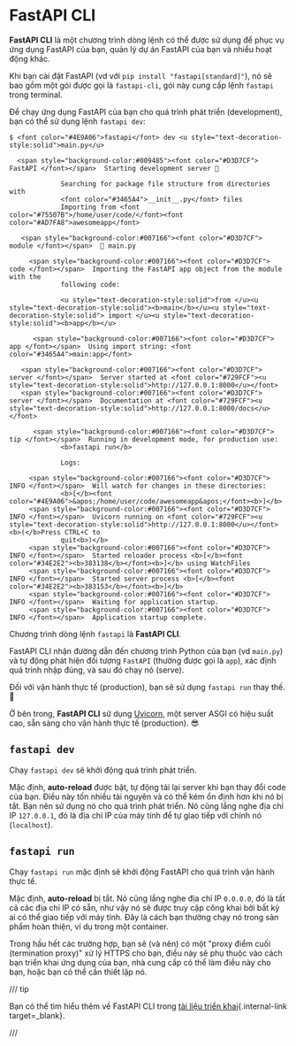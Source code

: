 # FastAPI CLI

**FastAPI CLI** là một chương trình dòng lệnh có thể được sử dụng để phục vụ ứng dụng FastAPI của bạn, quản lý dự án FastAPI của bạn và nhiều hoạt động khác.

Khi bạn cài đặt FastAPI (vd với `pip install "fastapi[standard]"`), nó sẽ bao gồm một gói được gọi là `fastapi-cli`, gói này cung cấp lệnh `fastapi` trong terminal.

Để chạy ứng dụng FastAPI của bạn cho quá trình phát triển (development), bạn có thể sử dụng lệnh `fastapi dev`:

<div class="termy">

```console
$ <font color="#4E9A06">fastapi</font> dev <u style="text-decoration-style:solid">main.py</u>

  <span style="background-color:#009485"><font color="#D3D7CF"> FastAPI </font></span>  Starting development server 🚀

             Searching for package file structure from directories with
             <font color="#3465A4">__init__.py</font> files
             Importing from <font color="#75507B">/home/user/code/</font><font color="#AD7FA8">awesomeapp</font>

   <span style="background-color:#007166"><font color="#D3D7CF"> module </font></span>  🐍 main.py

     <span style="background-color:#007166"><font color="#D3D7CF"> code </font></span>  Importing the FastAPI app object from the module with the
             following code:

             <u style="text-decoration-style:solid">from </u><u style="text-decoration-style:solid"><b>main</b></u><u style="text-decoration-style:solid"> import </u><u style="text-decoration-style:solid"><b>app</b></u>

      <span style="background-color:#007166"><font color="#D3D7CF"> app </font></span>  Using import string: <font color="#3465A4">main:app</font>

   <span style="background-color:#007166"><font color="#D3D7CF"> server </font></span>  Server started at <font color="#729FCF"><u style="text-decoration-style:solid">http://127.0.0.1:8000</u></font>
   <span style="background-color:#007166"><font color="#D3D7CF"> server </font></span>  Documentation at <font color="#729FCF"><u style="text-decoration-style:solid">http://127.0.0.1:8000/docs</u></font>

      <span style="background-color:#007166"><font color="#D3D7CF"> tip </font></span>  Running in development mode, for production use:
             <b>fastapi run</b>

             Logs:

     <span style="background-color:#007166"><font color="#D3D7CF"> INFO </font></span>  Will watch for changes in these directories:
             <b>[</b><font color="#4E9A06">&apos;/home/user/code/awesomeapp&apos;</font><b>]</b>
     <span style="background-color:#007166"><font color="#D3D7CF"> INFO </font></span>  Uvicorn running on <font color="#729FCF"><u style="text-decoration-style:solid">http://127.0.0.1:8000</u></font> <b>(</b>Press CTRL+C to
             quit<b>)</b>
     <span style="background-color:#007166"><font color="#D3D7CF"> INFO </font></span>  Started reloader process <b>[</b><font color="#34E2E2"><b>383138</b></font><b>]</b> using WatchFiles
     <span style="background-color:#007166"><font color="#D3D7CF"> INFO </font></span>  Started server process <b>[</b><font color="#34E2E2"><b>383153</b></font><b>]</b>
     <span style="background-color:#007166"><font color="#D3D7CF"> INFO </font></span>  Waiting for application startup.
     <span style="background-color:#007166"><font color="#D3D7CF"> INFO </font></span>  Application startup complete.
```

</div>

Chương trình dòng lệnh `fastapi` là **FastAPI CLI**.

FastAPI CLI nhận đường dẫn đến chương trình Python của bạn (vd `main.py`) và tự động phát hiện đối tượng `FastAPI` (thường được gọi là `app`), xác định quá trình nhập đúng, và sau đó chạy nó (serve).

Đối với vận hành thực tế (production), bạn sẽ sử dụng `fastapi run` thay thế. 🚀

Ở bên trong, **FastAPI CLI** sử dụng <a href="https://www.uvicorn.dev" class="external-link" target="_blank">Uvicorn</a>, một server ASGI có hiệu suất cao, sẵn sàng cho vận hành thực tế (production). 😎

## `fastapi dev`

Chạy `fastapi dev` sẽ khởi động quá trình phát triển.

Mặc định, **auto-reload** được bật, tự động tải lại server khi bạn thay đổi code của bạn. Điều này tốn nhiều tài nguyên và có thể kém ổn định hơn khi nó bị tắt. Bạn nên sử dụng nó cho quá trình phát triển. Nó cũng lắng nghe địa chỉ IP `127.0.0.1`, đó là địa chỉ IP của máy tính để tự giao tiếp với chính nó (`localhost`).

## `fastapi run`

Chạy `fastapi run` mặc định sẽ khởi động FastAPI cho quá trình vận hành thực tế.

Mặc định, **auto-reload** bị tắt. Nó cũng lắng nghe địa chỉ IP `0.0.0.0`, đó là tất cả các địa chỉ IP có sẵn, như vậy nó sẽ được truy cập công khai bởi bất kỳ ai có thể giao tiếp với máy tính. Đây là cách bạn thường chạy nó trong sản phẩm hoàn thiện, ví dụ trong một container.

Trong hầu hết các trường hợp, bạn sẽ (và nên) có một "proxy điểm cuối (termination proxy)" xử lý HTTPS cho bạn, điều này sẽ phụ thuộc vào cách bạn triển khai ứng dụng của bạn, nhà cung cấp có thể làm điều này cho bạn, hoặc bạn có thể cần thiết lập nó.

/// tip

Bạn có thể tìm hiểu thêm về FastAPI CLI trong [tài liệu triển khai](deployment/index.md){.internal-link target=_blank}.

///
